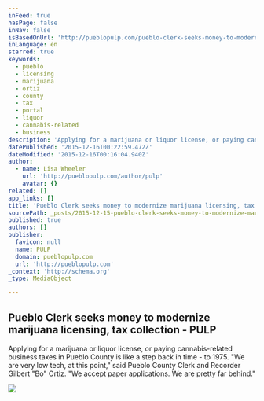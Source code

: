 ```yaml
---
inFeed: true
hasPage: false
inNav: false
isBasedOnUrl: 'http://pueblopulp.com/pueblo-clerk-seeks-money-to-modernize-marijuana-licensing-tax-collection'
inLanguage: en
starred: true
keywords:
  - pueblo
  - licensing
  - marijuana
  - ortiz
  - county
  - tax
  - portal
  - liquor
  - cannabis-related
  - business
description: 'Applying for a marijuana or liquor license, or paying cannabis-related business taxes in Pueblo County is like a step back in time - to 1975. "We are very low tech, at this point," said Pueblo County Clerk and Recorder Gilbert "Bo" Ortiz. "We accept paper applications. We are pretty far behind."'
datePublished: '2015-12-16T00:22:59.472Z'
dateModified: '2015-12-16T00:16:04.940Z'
author:
  - name: Lisa Wheeler
    url: 'http://pueblopulp.com/author/pulp'
    avatar: {}
related: []
app_links: []
title: 'Pueblo Clerk seeks money to modernize marijuana licensing, tax collection - PULP'
sourcePath: _posts/2015-12-15-pueblo-clerk-seeks-money-to-modernize-marijuana-licensing-t.md
published: true
authors: []
publisher:
  favicon: null
  name: PULP
  domain: pueblopulp.com
  url: 'http://pueblopulp.com'
_context: 'http://schema.org'
_type: MediaObject

---
```

<article style=""><h1>Pueblo Clerk seeks money to modernize marijuana licensing, tax collection - PULP</h1><p>Applying for a marijuana or liquor license, or paying cannabis-related business taxes in Pueblo County is like a step back in time - to 1975. "We are very low tech, at this point," said Pueblo County Clerk and Recorder Gilbert "Bo" Ortiz. "We accept paper applications. We are pretty far behind."</p><img src="https://s3-us-west-2.amazonaws.com/the-grid-img/p/49c2a6792bf6a96202cce01e230dc26a63e0944f.png" /></article>